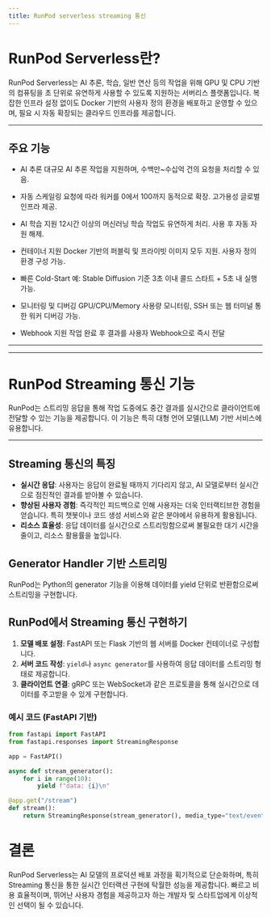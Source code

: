 ```yaml
---
title: RunPod serverless streaming 통신
---
```


# RunPod Serverless란?

RunPod Serverless는 AI 추론, 학습, 일반 연산 등의 작업을 위해 GPU 및 CPU 기반의 컴퓨팅을 초 단위로 유연하게 사용할 수 있도록 지원하는 서버리스 플랫폼입니다. 복잡한 인프라 설정 없이도 Docker 기반의 사용자 정의 환경을 배포하고 운영할 수 있으며, 필요 시 자동 확장되는 클라우드 인프라를 제공합니다.

---

## 주요 기능

- AI 추론
대규모 AI 추론 작업을 지원하며, 수백만~수십억 건의 요청을 처리할 수 있음.

- 자동 스케일링
요청에 따라 워커를 0에서 100까지 동적으로 확장. 고가용성 글로벌 인프라 제공.

- AI 학습 지원
12시간 이상의 머신러닝 학습 작업도 유연하게 처리. 사용 후 자동 자원 해제.

- 컨테이너 지원
Docker 기반의 퍼블릭 및 프라이빗 이미지 모두 지원. 사용자 정의 환경 구성 가능.

- 빠른 Cold-Start
예: Stable Diffusion 기준 3초 이내 콜드 스타트 + 5초 내 실행 가능.

- 모니터링 및 디버깅
GPU/CPU/Memory 사용량 모니터링, SSH 또는 웹 터미널 통한 워커 디버깅 가능.

- Webhook 지원
작업 완료 후 결과를 사용자 Webhook으로 즉시 전달


---
---
# RunPod Streaming 통신 기능
RunPod는 스트리밍 응답을 통해 작업 도중에도 중간 결과를 실시간으로 클라이언트에 전달할 수 있는 기능을 제공합니다.
이 기능은 특히 대형 언어 모델(LLM) 기반 서비스에 유용합니다.

---

## Streaming 통신의 특징

- **실시간 응답**: 사용자는 응답이 완료될 때까지 기다리지 않고, AI 모델로부터 실시간으로 점진적인 결과를 받아볼 수 있습니다.
- **향상된 사용자 경험**: 즉각적인 피드백으로 인해 사용자는 더욱 인터랙티브한 경험을 얻습니다. 특히 챗봇이나 코드 생성 서비스와 같은 분야에서 유용하게 활용됩니다.
- **리소스 효율성**: 응답 데이터를 실시간으로 스트리밍함으로써 불필요한 대기 시간을 줄이고, 리소스 활용률을 높입니다.

## Generator Handler 기반 스트리밍
RunPod는 Python의 generator 기능을 이용해 데이터를 yield 단위로 반환함으로써 스트리밍을 구현합니다.

## RunPod에서 Streaming 통신 구현하기

1. **모델 배포 설정**: FastAPI 또는 Flask 기반의 웹 서버를 Docker 컨테이너로 구성합니다.
2. **서버 코드 작성**: `yield`나 `async generator`를 사용하여 응답 데이터를 스트리밍 형태로 제공합니다.
3. **클라이언트 연결**: gRPC 또는 WebSocket과 같은 프로토콜을 통해 실시간으로 데이터를 주고받을 수 있게 구현합니다.

### 예시 코드 (FastAPI 기반)

```python
from fastapi import FastAPI
from fastapi.responses import StreamingResponse

app = FastAPI()

async def stream_generator():
    for i in range(10):
        yield f"data: {i}\n"

@app.get("/stream")
def stream():
    return StreamingResponse(stream_generator(), media_type="text/event-stream")
```

# 결론

RunPod Serverless는 AI 모델의 프로덕션 배포 과정을 획기적으로 단순화하며, 특히 Streaming 통신을 통한 실시간 인터랙션 구현에 탁월한 성능을 제공합니다. 빠르고 비용 효율적이며, 뛰어난 사용자 경험을 제공하고자 하는 개발자 및 스타트업에게 이상적인 선택이 될 수 있습니다.
